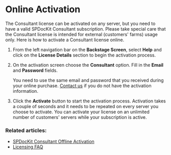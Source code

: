 # Online Activation

The Consultant license can be activated on any server, but you need to have a valid SPDocKit Consultant subscription. Please take special care that the Consultant license is intended for external \(customers' farms\) usage only. Here is how to activate a Consultant license online.

1. From the left navigation bar on the **Backstage Screen**, select **Help** and click on the **License Details** section to begin the activation process.
2. On the activation screen choose the **Consultant** option. Fill in the **Email** and **Password** fields.

   You need to use the same email and password that you received during your online purchase. [Contact us](https://www.syskit.com/company/contact-us/) if you do not have the activation information.

3. Click the **Activate** button to start the activation process. Activation takes a couple of seconds and it needs to be repeated on every server you choose to activate. You can activate your license on an unlimited number of customers' servers while your subscription is active.

### Related articles:

* [SPDocKit Consultant Offline Activation](offline-activation.md)
* [Licensing FAQ](activation-faq.md)

